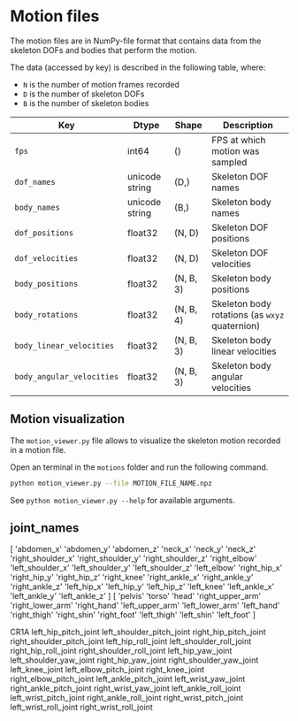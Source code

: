 # Motion files

The motion files are in NumPy-file format that contains data from the skeleton DOFs and bodies that perform the motion.

The data (accessed by key) is described in the following table, where:

* `N` is the number of motion frames recorded
* `D` is the number of skeleton DOFs
* `B` is the number of skeleton bodies

| Key | Dtype | Shape | Description |
| --- | ---- | ----- | ----------- |
| `fps` | int64 | () | FPS at which motion was sampled |
| `dof_names` | unicode string | (D,) | Skeleton DOF names |
| `body_names` | unicode string | (B,) | Skeleton body names |
| `dof_positions` | float32 | (N, D) | Skeleton DOF positions |
| `dof_velocities` | float32 | (N, D) | Skeleton DOF velocities |
| `body_positions` | float32 | (N, B, 3) | Skeleton body positions |
| `body_rotations` | float32 | (N, B, 4) | Skeleton body rotations (as `wxyz` quaternion) |
| `body_linear_velocities` | float32 | (N, B, 3) | Skeleton body linear velocities |
| `body_angular_velocities` | float32 | (N, B, 3) | Skeleton body angular velocities |

## Motion visualization

The `motion_viewer.py` file allows to visualize the skeleton motion recorded in a motion file.

Open an terminal in the `motions` folder and run the following command.

```bash
python motion_viewer.py --file MOTION_FILE_NAME.npz
```

See `python motion_viewer.py --help` for available arguments.

## joint_names
[
'abdomen_x' 
'abdomen_y' 
'abdomen_z' 
'neck_x' 
'neck_y' 
'neck_z'
 'right_shoulder_x' 
 'right_shoulder_y' 
 'right_shoulder_z' 
 'right_elbow'
 'left_shoulder_x' 
 'left_shoulder_y' 
 'left_shoulder_z' 
 'left_elbow'
 'right_hip_x' 
 'right_hip_y' 
 'right_hip_z' 
 'right_knee' 
 'right_ankle_x'
 'right_ankle_y' 
 'right_ankle_z' 
 'left_hip_x' 
 'left_hip_y' 
 'left_hip_z'
 'left_knee' 
 'left_ankle_x' 
 'left_ankle_y' 
 'left_ankle_z'
 ]
 [
 'pelvis' 
 'torso' 
 'head' 
 'right_upper_arm' 
 'right_lower_arm' 
 'right_hand'
 'left_upper_arm' 
 'left_lower_arm' 
 'left_hand' 
 'right_thigh' 
 'right_shin'
 'right_foot' 
 'left_thigh' 
 'left_shin' 
 'left_foot'
 ]

 CR1A
left_hip_pitch_joint
left_shoulder_pitch_joint
right_hip_pitch_joint
right_shoulder_pitch_joint
left_hip_roll_joint
left_shoulder_roll_joint
right_hip_roll_joint
right_shoulder_roll_joint
left_hip_yaw_joint
left_shoulder_yaw_joint
right_hip_yaw_joint
right_shoulder_yaw_joint
left_knee_joint
left_elbow_pitch_joint
right_knee_joint
right_elbow_pitch_joint
left_ankle_pitch_joint
left_wrist_yaw_joint
right_ankle_pitch_joint
right_wrist_yaw_joint
left_ankle_roll_joint
left_wrist_pitch_joint
right_ankle_roll_joint
right_wrist_pitch_joint
left_wrist_roll_joint
right_wrist_roll_joint
